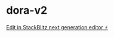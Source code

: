 # dora-v2

[Edit in StackBlitz next generation editor ⚡️](https://stackblitz.com/~/github.com/arihantkothari/dora-v2)